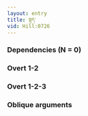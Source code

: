 ```yaml
---
layout: entry
title: སྟད་
vid: Hill:0726
---
```

### Dependencies (N = 0)


### Overt 1-2


### Overt 1-2-3


### Oblique arguments
